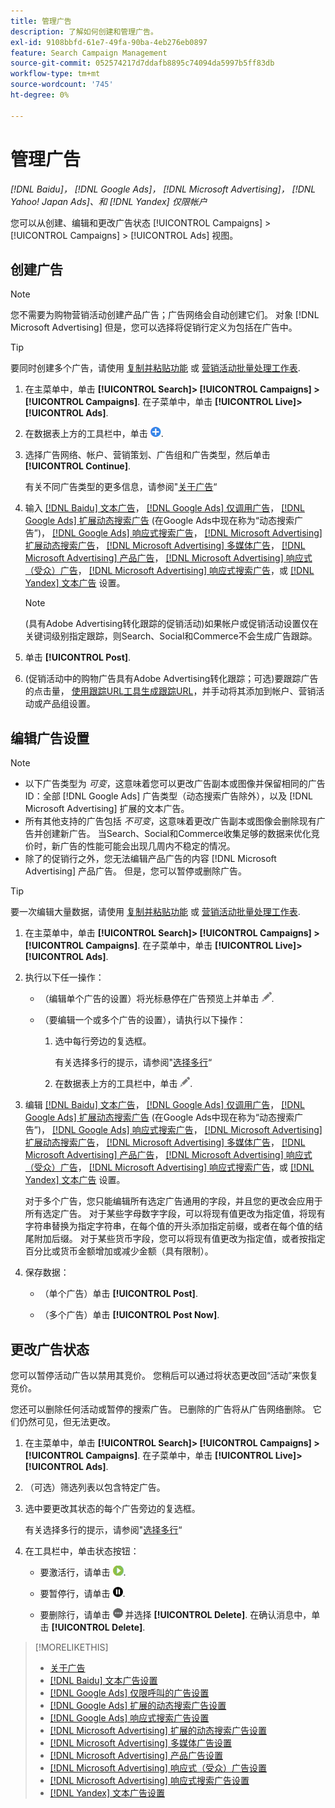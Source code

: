 ```yaml
---
title: 管理广告
description: 了解如何创建和管理广告。
exl-id: 9108bbfd-61e7-49fa-90ba-4eb276eb0897
feature: Search Campaign Management
source-git-commit: 052574217d7ddafb8895c74094da5997b5ff83db
workflow-type: tm+mt
source-wordcount: '745'
ht-degree: 0%

---
```


# 管理广告

*[!DNL Baidu]， [!DNL Google Ads]， [!DNL Microsoft Advertising]， [!DNL Yahoo! Japan Ads]、和 [!DNL Yandex] 仅限帐户*

您可以从创建、编辑和更改广告状态 [!UICONTROL Campaigns] > [!UICONTROL Campaigns] > [!UICONTROL Ads] 视图。

## 创建广告

>[!NOTE]
>
>您不需要为购物营销活动创建产品广告；广告网络会自动创建它们。 对象 [!DNL Microsoft Advertising] 但是，您可以选择将促销行定义为包括在广告中。

>[!TIP]
>
>要同时创建多个广告，请使用 [复制并粘贴功能](/help/search-social-commerce/campaign-management/campaigns/copy-paste.md) 或 [营销活动批量处理工作表](/help/search-social-commerce/campaign-management/bulksheets/bulksheet-about.md).

1. 在主菜单中，单击 **[!UICONTROL Search]> [!UICONTROL Campaigns] >[!UICONTROL Campaigns]**. 在子菜单中，单击 **[!UICONTROL Live]>[!UICONTROL Ads]**.

1. 在数据表上方的工具栏中，单击 ![创建](/help/search-social-commerce/assets/add.png "创建").

1. 选择广告网络、帐户、营销策划、广告组和广告类型，然后单击 **[!UICONTROL Continue]**.

   有关不同广告类型的更多信息，请参阅&quot;[关于广告](ad-about.md)“

1. 输入 [[!DNL Baidu] 文本广告](ad-settings-baidu-text.md)， [[!DNL Google Ads] 仅调用广告](ad-settings-google-call.md)， [[!DNL Google Ads] 扩展动态搜索广告](ad-settings-google-dsa.md) (在Google Ads中现在称为“动态搜索广告”)， [[!DNL Google Ads] 响应式搜索广告](ad-settings-google-rsa.md)， [[!DNL Microsoft Advertising] 扩展动态搜索广告](ad-settings-microsoft-dsa.md)， [[!DNL Microsoft Advertising] 多媒体广告](ad-settings-microsoft-multimedia.md)， [[!DNL Microsoft Advertising] 产品广告](ad-settings-microsoft-product.md)， [[!DNL Microsoft Advertising] 响应式（受众）广告](ad-settings-microsoft-responsive.md)， [[!DNL Microsoft Advertising] 响应式搜索广告](ad-settings-microsoft-rsa.md)，或 [[!DNL Yandex] 文本广告](ad-settings-yandex-text.md) 设置。

   >[!NOTE]
   >
   >(具有Adobe Advertising转化跟踪的促销活动)如果帐户或促销活动设置仅在关键词级别指定跟踪，则Search、Social和Commerce不会生成广告跟踪。

1. 单击 **[!UICONTROL Post]**.

1. (促销活动中的购物广告具有Adobe Advertising转化跟踪；可选)要跟踪广告的点击量， [使用跟踪URL工具生成跟踪URL](/help/search-social-commerce/tools/click-tracking-url-generate.md)，并手动将其添加到帐户、营销活动或产品组设置。

## 编辑广告设置

>[!NOTE]
>
>* 以下广告类型为 *可变*，这意味着您可以更改广告副本或图像并保留相同的广告ID：全部 [!DNL Google Ads] 广告类型（动态搜索广告除外），以及 [!DNL Microsoft Advertising] 扩展的文本广告。
>* 所有其他支持的广告包括 *不可变*，这意味着更改广告副本或图像会删除现有广告并创建新广告。 当Search、Social和Commerce收集足够的数据来优化竞价时，新广告的性能可能会出现几周内不稳定的情况。
>* 除了的促销行之外，您无法编辑产品广告的内容 [!DNL Microsoft Advertising] 产品广告。 但是，您可以暂停或删除广告。

>[!TIP]
>
>要一次编辑大量数据，请使用 [复制并粘贴功能](/help/search-social-commerce/campaign-management/campaigns/copy-paste.md) 或 [营销活动批量处理工作表](/help/search-social-commerce/campaign-management/bulksheets/bulksheet-about.md).

1. 在主菜单中，单击 **[!UICONTROL Search]> [!UICONTROL Campaigns] >[!UICONTROL Campaigns]**. 在子菜单中，单击 **[!UICONTROL Live]>[!UICONTROL Ads]**.

1. 执行以下任一操作：

   * （编辑单个广告的设置）将光标悬停在广告预览上并单击 ![编辑](/help/search-social-commerce/assets/edit.png "编辑").

   * （要编辑一个或多个广告的设置），请执行以下操作：

      1. 选中每行旁边的复选框。

         有关选择多行的提示，请参阅&quot;[选择多行](/help/search-social-commerce/common-tasks/navigation-editing-selection/multiple-rows-select.md)“

      1. 在数据表上方的工具栏中，单击 ![编辑](/help/search-social-commerce/assets/edit.png "编辑").

1. 编辑 [[!DNL Baidu] 文本广告](ad-settings-baidu-text.md)， [[!DNL Google Ads] 仅调用广告](ad-settings-google-call.md)， [[!DNL Google Ads] 扩展动态搜索广告](ad-settings-google-dsa.md) (在Google Ads中现在称为“动态搜索广告”)， [[!DNL Google Ads] 响应式搜索广告](ad-settings-google-rsa.md)， [[!DNL Microsoft Advertising] 扩展动态搜索广告](ad-settings-microsoft-dsa.md)， [[!DNL Microsoft Advertising] 多媒体广告](ad-settings-microsoft-multimedia.md)， [[!DNL Microsoft Advertising] 产品广告](ad-settings-microsoft-product.md)， [[!DNL Microsoft Advertising] 响应式（受众）广告](ad-settings-microsoft-responsive.md)， [[!DNL Microsoft Advertising] 响应式搜索广告](ad-settings-microsoft-rsa.md)，或 [[!DNL Yandex] 文本广告](ad-settings-yandex-text.md) 设置。

   对于多个广告，您只能编辑所有选定广告通用的字段，并且您的更改会应用于所有选定广告。 对于某些字母数字字段，可以将现有值更改为指定值，将现有字符串替换为指定字符串，在每个值的开头添加指定前缀，或者在每个值的结尾附加后缀。 对于某些货币字段，您可以将现有值更改为指定值，或者按指定百分比或货币金额增加或减少金额（具有限制）。

1. 保存数据：

   * （单个广告）单击 **[!UICONTROL Post]**.

   * （多个广告）单击 **[!UICONTROL Post Now]**.

## 更改广告状态

您可以暂停活动广告以禁用其竞价。 您稍后可以通过将状态更改回“活动”来恢复竞价。

您还可以删除任何活动或暂停的搜索广告。 已删除的广告将从广告网络删除。 它们仍然可见，但无法更改。

1. 在主菜单中，单击 **[!UICONTROL Search]> [!UICONTROL Campaigns] >[!UICONTROL Campaigns]**. 在子菜单中，单击 **[!UICONTROL Live]>[!UICONTROL Ads]**.

1. （可选）筛选列表以包含特定广告。

1. 选中要更改其状态的每个广告旁边的复选框。

   有关选择多行的提示，请参阅&quot;[选择多行](/help/search-social-commerce/common-tasks/navigation-editing-selection/multiple-rows-select.md)“

1. 在工具栏中，单击状态按钮：

   * 要激活行，请单击 ![激活](/help/search-social-commerce/assets/activate.png "激活").

   * 要暂停行，请单击 ![暂停](/help/search-social-commerce/assets/pause.png "暂停").

   * 要删除行，请单击 ![更多](/help/search-social-commerce/assets/more.png "更多") 并选择 **[!UICONTROL Delete]**. 在确认消息中，单击 **[!UICONTROL Delete]**.

>[!MORELIKETHIS]
>
>* [关于广告](ad-about.md)
>* [[!DNL Baidu] 文本广告设置](ad-settings-baidu-text.md)
>* [[!DNL Google Ads] 仅限呼叫的广告设置](ad-settings-google-call.md)
>* [[!DNL Google Ads] 扩展的动态搜索广告设置](ad-settings-google-dsa.md)
>* [[!DNL Google Ads] 响应式搜索广告设置](ad-settings-google-rsa.md)
>* [[!DNL Microsoft Advertising] 扩展的动态搜索广告设置](ad-settings-microsoft-dsa.md)
>* [[!DNL Microsoft Advertising] 多媒体广告设置](ad-settings-microsoft-multimedia.md)
>* [[!DNL Microsoft Advertising] 产品广告设置](ad-settings-microsoft-product.md)
>* [[!DNL Microsoft Advertising] 响应式（受众）广告设置](ad-settings-microsoft-responsive.md)
>* [[!DNL Microsoft Advertising] 响应式搜索广告设置](ad-settings-microsoft-rsa.md)
>* [[!DNL Yandex] 文本广告设置](ad-settings-yandex-text.md)
